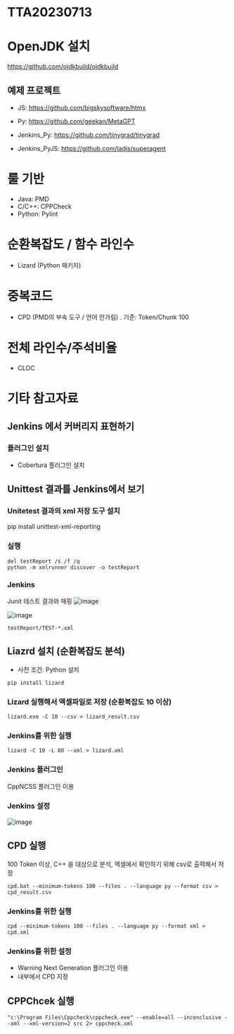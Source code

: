 # TTA20230713

# OpenJDK 설치
https://github.com/ojdkbuild/ojdkbuild

## 예제 프로젝트
- JS: https://github.com/bigskysoftware/htmx
- Py: https://github.com/geekan/MetaGPT

- Jenkins_Py: https://github.com/tinygrad/tinygrad
- Jenkins_PyJS: https://github.com/ladjs/superagent



# 룰 기반
  - Java: PMD
  - C/C++: CPPCheck
  - Python: Pylint
# 순환복잡도 / 함수 라인수
  - Lizard (Python 패키지)
# 중복코드
  - CPD (PMD의 부속 도구 / 언어 안가림)
    . 기준: Token/Chunk 100
# 전체 라인수/주석비율
  - CLOC


# 기타 참고자료
## Jenkins 에서 커버리지 표현하기
### 플러그인 설치
- Cobertura 플러그인 설치

## Unittest 결과를 Jenkins에서 보기
### Unitetest 결과의 xml 저장 도구 설치
pip install unittest-xml-reporting

### 실행
```
del testReport /s /f /q
python -m xmlrunner discover -o testReport
```

### Jenkins
Junit 테스트 결과와 매핑
![image](https://user-images.githubusercontent.com/8405564/155468303-37c4951d-b48e-4832-a899-0acaabe87460.png)

![image](https://user-images.githubusercontent.com/8405564/155468454-a899cd37-9b07-4dbe-ac50-4964e9331ecb.png)

```
testReport/TEST-*.xml
```


## Liazrd 설치 (순환복잡도 분석)
- 사전 조건: Python 설치

```
pip install lizard
```

### Lizard 실행해서 엑셀파일로 저장 (순환복잡도 10 이상)
```
lizard.exe -C 10 --csv > lizard_result.csv
```

### Jenkins를 위한 실행
```
lizard -C 10 -L 80 --xml > lizard.xml
```

### Jenkins 플러그인
CppNCSS 플러그인 이용

### Jenkins 설정
![image](https://user-images.githubusercontent.com/8405564/155474775-10bacab5-6bc3-43ee-9d11-49e2cd7a75e9.png)


## CPD 실행
100 Token 이상, C++ 을 대상으로 분석, 엑셀에서 확인하기 위해 csv로 출력해서 저장
```
cpd.bat --minimum-tokens 100 --files . --language py --format csv > cpd_result.csv
```

### Jenkins를 위한 실행
```
cpd --minimum-tokens 100 --files . --language py --format xml > cpd.xml
```

### Jenkins를 위한 설정
- Warning Next Generation 플러그인 이용
- 내부에서 CPD 지정


## CPPChcek 실행
```
"c:\Program Files\Cppcheck\cppcheck.exe" --enable=all --inconclusive --xml --xml-version=2 src 2> cppcheck.xml
```
